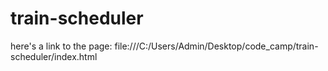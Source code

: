 # train-scheduler

here's a link to the page: 
file:///C:/Users/Admin/Desktop/code_camp/train-scheduler/index.html